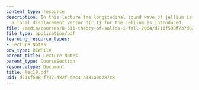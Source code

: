 ```yaml
---
content_type: resource
description: In this lecture the longitudinal sound wave of jellium is discussed and
  a local displacement vector d(r,t) for the jellium is introduced.
file: /media/courses/8-511-theory-of-solids-i-fall-2004/d711f508f737d82fdec4a331a3c787c8_lec19.pdf
file_type: application/pdf
learning_resource_types:
- Lecture Notes
ocw_type: OCWFile
parent_title: Lecture Notes
parent_type: CourseSection
resourcetype: Document
title: lec19.pdf
uid: d711f508-f737-d82f-dec4-a331a3c787c8
---
```

